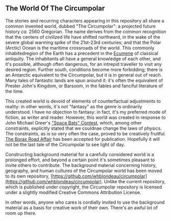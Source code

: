 ## The World Of The Circumpolar

The stories and recurring characters appearing in this repository all share a common invented world, dubbed "The Circumpolar": a projected future history _ca._ 2560 Gregorian. The name derives from the common recognition that the centers of civilized life have shifted northward, in the wake of the severe global warming spike of the 21st-23rd centuries; and that the Polar (Arctic) Ocean is the maritime crossroads of the world. This commonly inhabitedregion of the Earth has a precedent in the [Ecumene](http://en.wikipedia.org/wiki/Ecumene) of classical antiquity. The inhabitants all have a general knowledge of each other, and it's possible, although often dangerous, for an intrepid traveller to visit any desired region. Further south, conditions become more forbidding; there is an Antarctic equivalent to the Circumpolar, but it is in general out of reach. Many tales of fantastic lands are spun around it: it's often the equivalent of Prester John's Kingdom, or Barsoom, in the fables and fanciful literature of the time.

This created world is devoid of elements of counterfactual adjustments to reality: in other words, it's not "fantasy" as the genre is ordinarily understood. I have no objection to fantasy: in fact, it's my preferred mode of fiction, as writer and reader. However, this world was created in response to John Michael Greer's ["Space Bats" Contest](http://thearchdruidreport.blogspot.com/2014/01/return-of-space-bats.html), which, among other constraints, explicitly stated that we couldnae change the laws of physics. The constraints, as is so very often the case, proved to be creatively fruitful. [The Borax Road Affair](https://github.com/whblondeau/memoria-interna/blob/master/stories/the-borax-road-affair/the-borax-road-affair.md) has been accepted for publication. Hopefully it will not be the last tale of the Circumpolar to see light of day.

Constructing background material for a carefully considered world is a prolonged effort, and beyond a certain point it's sometimes pleasant to invite others to contribute. The background material concerning history, geography, and human cultures of the Circumpolar world has been moved to its own repository, [https://github.com/whblondeau/circumpolar](https://github.com/whblondeau/circumpolar). Unlike the current repository, which is published under copyright, the Circumpolar repository is licensed under a slightly modified Creative Commons Attribution License.

In other words, anyone who cares is cordially invited to use the background material as a basis for creative work of their own. There's an awful lot of room up there.
